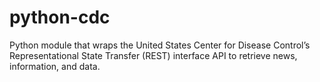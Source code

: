 # python-cdc
Python module that wraps the United States Center for Disease Control’s Representational State Transfer (REST) interface API to retrieve news, information, and data. 
